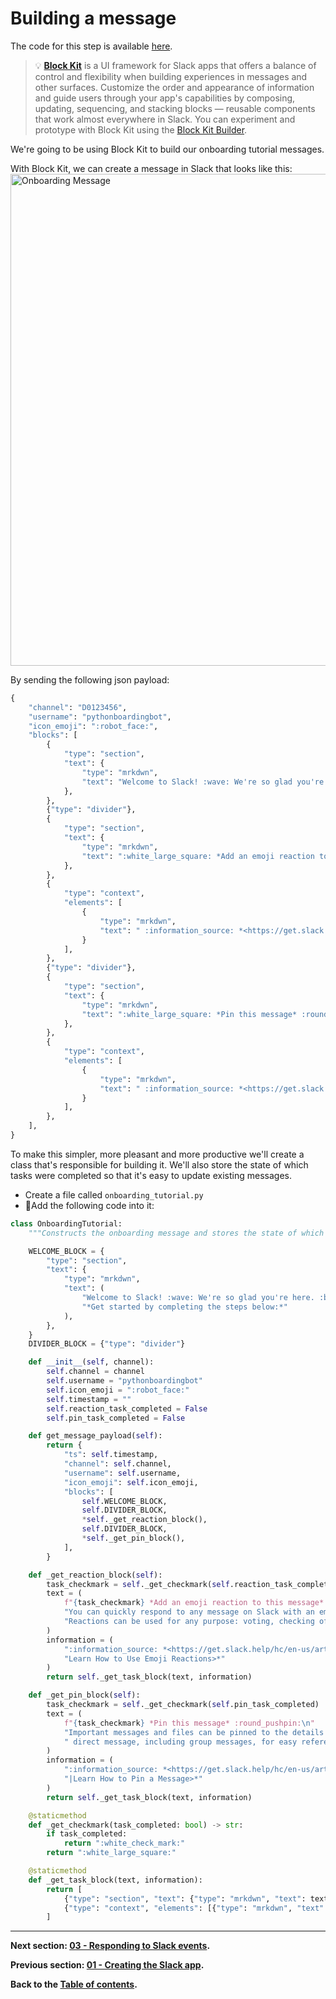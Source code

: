# Building a message

The code for this step is available [here](/tutorial/PythOnBoardingBot/onboarding_tutorial.py).

> 💡 **[Block Kit](https://api.slack.com/block-kit)** is a UI framework for Slack apps that offers a balance of control and flexibility when building experiences in messages and other surfaces. Customize the order and appearance of information and guide users through your app's capabilities by composing, updating, sequencing, and stacking blocks — reusable components that work almost everywhere in Slack. You can experiment and prototype with Block Kit using the [Block Kit Builder](https://api.slack.com/tools/block-kit-builder).

We're going to be using Block Kit to build our onboarding tutorial messages.

With Block Kit, we can create a message in Slack that looks like this:
<img width="787" alt="Onboarding Message" src="https://user-images.githubusercontent.com/3329665/56854465-b84a6f80-68eb-11e9-9625-f45ac2d2fe18.png">

By sending the following json payload:

```Python
{
    "channel": "D0123456",
    "username": "pythonboardingbot",
    "icon_emoji": ":robot_face:",
    "blocks": [
        {
            "type": "section",
            "text": {
                "type": "mrkdwn",
                "text": "Welcome to Slack! :wave: We're so glad you're here. :blush:\n\n*Get started by completing the steps below:*",
            },
        },
        {"type": "divider"},
        {
            "type": "section",
            "text": {
                "type": "mrkdwn",
                "text": ":white_large_square: *Add an emoji reaction to this message* :thinking_face:\nYou can quickly respond to any message on Slack with an emoji reaction. Reactions can be used for any purpose: voting, checking off to-do items, showing excitement.",
            },
        },
        {
            "type": "context",
            "elements": [
                {
                    "type": "mrkdwn",
                    "text": " :information_source: *<https://get.slack.help/hc/en-us/articles/206870317-Emoji-reactions|Learn How to Use Emoji Reactions>*",
                }
            ],
        },
        {"type": "divider"},
        {
            "type": "section",
            "text": {
                "type": "mrkdwn",
                "text": ":white_large_square: *Pin this message* :round_pushpin:\nImportant messages and files can be pinned to the details pane in any channel or direct message, including group messages, for easy reference.",
            },
        },
        {
            "type": "context",
            "elements": [
                {
                    "type": "mrkdwn",
                    "text": " :information_source: *<https://get.slack.help/hc/en-us/articles/205239997-Pinning-messages-and-files|Learn How to Pin a Message>*",
                }
            ],
        },
    ],
}
```

To make this simpler, more pleasant and more productive we'll create a class that's responsible for building it. We'll also store the state of which tasks were completed so that it's easy to update existing messages.

- Create a file called `onboarding_tutorial.py`
- 🏁Add the following code into it:

```Python
class OnboardingTutorial:
    """Constructs the onboarding message and stores the state of which tasks were completed."""

    WELCOME_BLOCK = {
        "type": "section",
        "text": {
            "type": "mrkdwn",
            "text": (
                "Welcome to Slack! :wave: We're so glad you're here. :blush:\n\n"
                "*Get started by completing the steps below:*"
            ),
        },
    }
    DIVIDER_BLOCK = {"type": "divider"}

    def __init__(self, channel):
        self.channel = channel
        self.username = "pythonboardingbot"
        self.icon_emoji = ":robot_face:"
        self.timestamp = ""
        self.reaction_task_completed = False
        self.pin_task_completed = False

    def get_message_payload(self):
        return {
            "ts": self.timestamp,
            "channel": self.channel,
            "username": self.username,
            "icon_emoji": self.icon_emoji,
            "blocks": [
                self.WELCOME_BLOCK,
                self.DIVIDER_BLOCK,
                *self._get_reaction_block(),
                self.DIVIDER_BLOCK,
                *self._get_pin_block(),
            ],
        }

    def _get_reaction_block(self):
        task_checkmark = self._get_checkmark(self.reaction_task_completed)
        text = (
            f"{task_checkmark} *Add an emoji reaction to this message* :thinking_face:\n"
            "You can quickly respond to any message on Slack with an emoji reaction."
            "Reactions can be used for any purpose: voting, checking off to-do items, showing excitement."
        )
        information = (
            ":information_source: *<https://get.slack.help/hc/en-us/articles/206870317-Emoji-reactions|"
            "Learn How to Use Emoji Reactions>*"
        )
        return self._get_task_block(text, information)

    def _get_pin_block(self):
        task_checkmark = self._get_checkmark(self.pin_task_completed)
        text = (
            f"{task_checkmark} *Pin this message* :round_pushpin:\n"
            "Important messages and files can be pinned to the details pane in any channel or"
            " direct message, including group messages, for easy reference."
        )
        information = (
            ":information_source: *<https://get.slack.help/hc/en-us/articles/205239997-Pinning-messages-and-files"
            "|Learn How to Pin a Message>*"
        )
        return self._get_task_block(text, information)

    @staticmethod
    def _get_checkmark(task_completed: bool) -> str:
        if task_completed:
            return ":white_check_mark:"
        return ":white_large_square:"

    @staticmethod
    def _get_task_block(text, information):
        return [
            {"type": "section", "text": {"type": "mrkdwn", "text": text}},
            {"type": "context", "elements": [{"type": "mrkdwn", "text": information}]},
        ]
```

---

**Next section: [03 - Responding to Slack events](/tutorial/03-responding-to-slack-events.md).**

**Previous section: [01 - Creating the Slack app](/tutorial/01-creating-the-slack-app.md).**

**Back to the [Table of contents](/tutorial/#table-of-contents).**
